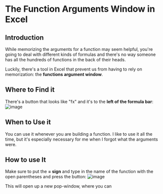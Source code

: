 # The Function Arguments Window in Excel

## Introduction
While memorizing the arguments for a function may seem helpful, you're going to deal with different kinds of formulas and there's no way someone has all the hundreds of functions in the back of their heads. 

Luckily, there's a tool in Excel that prevent us from having to rely on memorization: the **functions argument window**. 

## Where to Find it 
There's a button that looks like "fx" and it's to the **left of the formula bar**:
![image](https://user-images.githubusercontent.com/112503726/233451488-d8dbfaba-4629-4fd1-b541-62b802bc15f4.png)

## When to Use it
You can use it whenever you are building a function. I like to use it all the time, but it's especially necessary for me when I forgot what the arguments were.

## How to use It 
Make sure to put the **= sign** and type in the name of the function with the open parentheses and press the button: 
![image](https://user-images.githubusercontent.com/112503726/233481537-f8260b1f-ccc4-43ed-baea-2bfb9a70e565.png)

This will open up a new pop-window, where you can 

